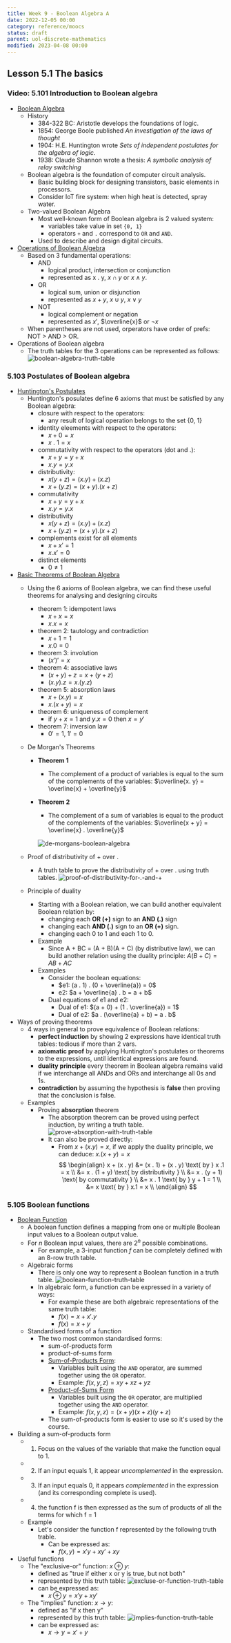 ```yaml
---
title: Week 9 - Boolean Algebra A
date: 2022-12-05 00:00
category: reference/moocs
status: draft
parent: uol-discrete-mathematics
modified: 2023-04-08 00:00
---
```


## Lesson 5.1 The basics

### Video: 5.101 Introduction to Boolean algebra

* [Boolean Algebra](../../../../permanent/boolean-algebra.md)
    * History
        * 384-322 BC: Aristotle develops the foundations of logic.
        * 1854: George Boole published *An investigation of the laws of thought*
        * 1904: H.E. Huntington wrote *Sets of independent postulates for the algebra of logic*.
        * 1938: Claude Shannon wrote a thesis: *A symbolic analysis of relay switching*
    * Boolean algebra is the foundation of computer circuit analysis.
        * Basic building block for designing transistors, basic elements in processors.
        * Consider IoT fire system: when high heat is detected, spray water.
    * Two-valued Boolean Algebra
        * Most well-known form of Boolean algebra is 2 valued system:
            * variables take value in set `{0, 1}`
            * operators `+` and `.` correspond to `OR` and `AND`.
        * Used to describe and design digital circuits.
* [Operations of Boolean Algebra](../../../../permanent/operations-of-boolean-algebra.md)
    * Based on 3 fundamental operations:
        * AND
            * logical product, intersection or conjunction
            * represented as x . y, $x \cap y$ or $x \wedge y$.
        * OR
            * logical sum, union or disjunction
            * represented as $x + y$, $x \cup y$, $x \lor y$
        * NOT
            * logical complement or negation
            * represented as $x'$, $\overline{x}$ or $\neg x$
    * When parentheses are not used, orperators have order of prefs: NOT > AND > OR.
* Operations of Boolean algebra
    * The truth tables for the 3 operations can be represented as follows:
     ![boolean-algebra-truth-table](../../../../_media/boolean-algebra-truth-table.png)

### 5.103 Postulates of Boolean algebra

* [Huntington's Postulates](../../../../permanent/huntingtons-postulates.md)
    * Huntington's posulates define 6 axioms that must be satisfied by any Boolean algebra:
        * closure with respect to the operators:
            * any result of logical operation belongs to the set {0, 1}
        * identity eleements with respect to the operators:
            * $x + 0 = x$
            * $x \ . \ 1 = x$
        * commutativity with respect to the operators (dot and .):
            * $x + y = y + x$
            * $x . y = y . x$
        * distributivity:
            * $x(y + z) = (x . y) + (x . z)$
            * $x + (y . z) = (x + y) . (x + z)$
        * commutativity
            * $x + y = y + x$
            * $x . y = y. x$
        * distributivity
            * $x(y + z) = (x . y) + (x . z)$
            * $x + (y . z) = (x + y) . (x + z)$
        * complements exist for all elements
            * $x + x' = 1$
            * $x . x' = 0$
        * distinct elements
            * $0 \ne 1$
* [Basic Theorems of Boolean Algebra](permanent/basic-theorems-of-boolean-algebra)
    * Using the 6 axioms of Boolean algebra, we can find these useful theorems for analysing and designing circuits
        * theorem 1: idempotent laws
            * $x + x = x$
            * $x . x = x$
        * theorem 2: tautology and contradiction
            * $x + 1 = 1$
            * $x . 0 = 0$
        * theorem 3: involution
            * $(x')' = x$
        * theorem 4: associative laws
            * $(x + y) +z = x + (y + z)$
            * $(x . y) . z = x . (y . z)$
        * theorem 5: absorption laws
            * $x + (x . y) = x$
            * $x . (x + y) = x$
        * theorem 6: uniqueness of complement
            * if $y + x = 1$ and $y . x = 0$ then $x = y'$
        * theorem 7: inversion law
            * $0' = 1$, $1' = 0$
    * De Morgan's Theorems
        * **Theorem 1**
            * The complement of a product of variables is equal to the sum of the complements of the variables: $\overline{x. y} = \overline{x} + \overline{y}$
        * **Theorem 2**
            * The complement of a sum of variables is equal to the product of the complements of the variables: $\overline{x + y} = \overline{x} . \overline{y}$
            
            ![de-morgans-boolean-algebra](../../../../_media/de-morgans-boolean-algebra.png)
            
    * Proof of distributivity of + over .
        * A truth table to prove the distributivity of + over . using truth tables.
          ![proof-of-distributivity-for-.-and-+](../../../../journal/_media/proof-of-distributivity-for-.-and-+.png)
    * Principle of duality
        * Starting with a Boolean relation, we can build another equivalent Boolean relation by:
            * changing each **OR (+)** sign to an **AND (.)** sign
            * changing each **AND (.)** sign to an **OR (+)** sign.
            * changing each 0 to 1 and each 1 to 0.
        * Example
            * Since A + BC = (A + B)(A + C) (by distributive law), we can build another relation using the duality principle: $A(B + C) = AB + AC$
        * Examples
            * Consider the boolean equations:
                * $e1: (a . 1) . (0 + \overline{a}) = 0$
                * e2: $a + \overline{a} . b = a + b$
            * Dual equations of e1 and e2:
                * Dual of e1: $(a + 0) + (1 . \overline{a}) = 1$
                * Dual of e2: $a . (\overline{a} + b) = a . b$
* Ways of proving theorems
    * 4 ways in general to prove equivalence of Boolean relations:
        * **perfect induction** by showing 2 expressions have identical truth tables: tedious if more than 2 vars.
        * **axiomatic proof** by applying Huntington's postulates or theorems to the expressions, until identical expressions are found.
        * **duality principle** every theorem in Boolean algebra remains valid if we interchange all ANDs and ORs and interchange all 0s and 1s.
        * **contradiction** by assuming the hypothesis is **false** then proviing that the conclusion is false.
    * Examples
        * Proving **absorption** theorem
            * The absorption theorem can be proved using perfect induction, by writing a truth table.
              ![prove-absorption-with-truth-table](../../../../_media/prove-absorption-with-truth-table.png)
            * It can also be proved directly:
                 * From $x + (x . y) = x$, if we apply the duality principle, we can deduce: $x . (x + y) = x$
$$
\begin{align}
x + (x . y) &= (x . 1) + (x . y) \text{ by } x .1 = x \\
&= x . (1 + y) \text{ by distributivity } \\
&= x . (y + 1) \text{ by commutativity } \\
&= x . 1 \text{ by } y + 1 = 1 \\
&= x \text{ by } x.1 = x \\
\end{align}
$$

### 5.105 Boolean functions

* [Boolean Function](permanent/boolean-function.md)
    * A boolean function defines a mapping from one or multiple Boolean input values to a Boolean output value.
    * For $n$ Boolean input values, there are $2^n$ possible combinations.
        * For example, a 3-input function $f$ can be completely defined with an 8-row truth table.
    * Algebraic forms
        * There is only one way to represent a Boolean function in a truth table.
        ![boolean-function-truth-table](../../../../journal/_media/boolean-function-truth-table.png)
        * In algebraic form, a function can be expressed in a variety of ways:
            * For example these are both algebraic representations of the same truth table:
                * $f(x) = x + x' . y$
                * $f(x) = x + y$
    * Standardised forms of a function
        * The two most common standardised forms:
            * sum-of-products form
            * product-of-sums form
            * [Sum-of-Products Form](permanent/sum-of-products-formm.md):
                * Variables built using the `AND` operator, are summed together using the `OR` operator.
                * Example: $f(x, y, z) = xy + xz + yz$
            * [Product-of-Sums Form](permanent/product-of-sums-form.md)
                * Variables built using the `OR` operator, are multiplied together using the `AND` operator.
                * Example: $f(x, y, z) = (x + y)(x + z)(y + z)$
            * The sum-of-products form is easier to use so it's used by the course.
* Building a sum-of-products form
    * 1. Focus on the values of the variable that make the function equal to $1$.
    * 2. If an input equals $1$, it appear *uncomplemented* in the expression.
    * 3. If an input equals 0, it appears *complemented* in the expression (and its corresponding complete is used).
    * 4. the function f is then expressed as the sum of products of all the terms for which f = 1
    * Example
        * Let's consider the function f represented by the following truth trable.
            * Can be expressed as:
                * $f(x, y) = x ' y + xy' + xy$
* Useful functions
    * The "exclusive-or" function: $x \oplus y$:
        * defined as "true if either x or y is true, but not both"
        * represented by this truth table:
                      ![excluse-or-function-truth-table](../../../../_media/excluse-or-function-truth-table.png)
        * can be expressed as:
            * $x \oplus y = x ' y + xy'$
    * The "implies" function: $x \rightarrow y$:
        * defined as "if x then y"
        * represented by this truth table:
                      ![implies-function-truth-table](../../../../_media/implies-function-truth-table.png)
        * can be expressed as:
            * $x \rightarrow y = x' + y$
